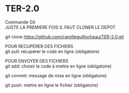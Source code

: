# TER-2.0
Commande Git  
JUSTE LA PREMIERE FOIS IL FAUT CLONER LE DEPOT   

git clone https://github.com/camilleguillocheau/TER-2.0.git  


POUR RECUPERER DES FICHIERS  
git pull: récupérer le code en ligne (obligatoire)  

POUR ENVOYER DES FICHIERS  
git add: choisir le code à mettre en ligne (obligatoire)  

git commit: message de mise en ligne (obligatoire)  

git push: mettre en ligne le fichier (obligatoire)  
